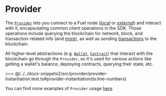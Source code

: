 # Provider

The [`Provider`](../../api/Account/Provider.md) lets you connect to a Fuel node ([_*local*_](../getting-started/connecting-to-a-local-node.md) or [_*external*_](../getting-started/connecting-to-testnet.md)) and interact with it, encapsulating common client operations in the SDK. Those operations include querying the blockchain for network, block, and transaction-related info (and [more](../../api/Account/Provider.md)), as well as sending [transactions](../transactions/index.md) to the blockchain.

All higher-level abstractions (e.g. [`Wallet`](../wallets/index.md), [`Contract`](../contracts/index.md)) that interact with the blockchain go through the `Provider`, so it's used for various actions like getting a wallet's balance, deploying contracts, querying their state, etc.

<<< @/../../docs-snippets2/src/provider/provider-instantiation.test.ts#provider-instantiation{ts:line-numbers}

You can find more examples of `Provider` usage [here](./querying-the-chain.md).
